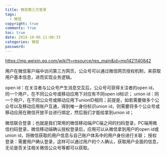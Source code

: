 ```yaml
---
title: 微信第三方登录
tags:
  - 微信 
copyright: true
comments: true
toc: true
date: 2018-10-06 11:08:33
categories: 微信
password:
---
```


https://mp.weixin.qq.com/wiki?t=resource/res_main&id=mp1421140842

用户在微信客户端中访问第三方网页，公众号可以通过微信网页授权机制，来获取用户基本信息，进而实现业务逻辑。

open id：在关注者与公众号产生消息交互后，公众号可获得关注者的open id， 同一个用户，在不同公众号或移动应用下对应有不同open id标识；
union id：同一个用户，在不同公众号或移动应用下unionID相同；前提是，如若需要做多个公众号以及移动应用账户互通，得到唯一身份标识union id，则需要将多个公众号或移动应用在微信开放平台进行绑定，然后我们才能给拿到union id；

微信联合登录；也就是我们常用的微信移动端/PC端之间的扫码登录，PC端用微信扫码登录，微信移动端确认授权登录后，应用可以从微信拿到用户的open id或union id，将微信获取的用户信息与自己账户体系中的用户身份进行关联；
授权登录：需要用户确认登录，这样可以通过用户的个人确认，获取用户全面的信息，无论是否关注相关微信公众号等都可以获取。


